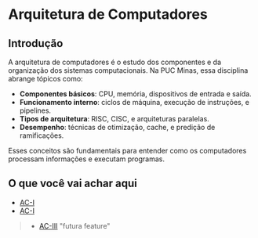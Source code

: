 # Arquitetura de Computadores

## Introdução
A arquitetura de computadores é o estudo dos componentes e da organização dos sistemas computacionais. Na PUC Minas, essa disciplina abrange tópicos como:

- **Componentes básicos**: CPU, memória, dispositivos de entrada e saída.
- **Funcionamento interno**: ciclos de máquina, execução de instruções, e pipelines.
- **Tipos de arquitetura**: RISC, CISC, e arquiteturas paralelas.
- **Desempenho**: técnicas de otimização, cache, e predição de ramificações.

Esses conceitos são fundamentais para entender como os computadores processam informações e executam programas.

## O que você vai achar aqui
- [AC-I](AC-I/)
- [AC-I](AC-II/)
> - [AC-III](AC-III/) "futura feature" 